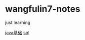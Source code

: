# wangfulin7-notes

just learning

[java基础](file:///2019-08-18-JAVA基础.md)
[sql](file://2019-08-13-MYSQL.md)
